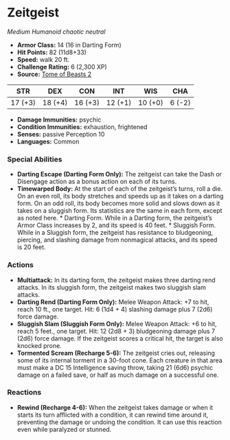 # Zeitgeist

*Medium* *Humanoid* *chaotic neutral*

- **Armor Class:** 14 (16 in Darting Form)
- **Hit Points:** 82 (11d8+33)
- **Speed:** walk 20 ft.
- **Challenge Rating:** 6 (2,300 XP)
- **Source:** [Tome of Beasts 2](https://koboldpress.com/kpstore/product/tome-of-beasts-2-for-5th-edition/)

| STR | DEX | CON | INT | WIS | CHA |
| --- | --- | --- | --- | --- | --- |
| 17 (+3) | 18 (+4) | 16 (+3) | 12 (+1) | 10 (+0) | 6 (-2) |

- **Damage Immunities:** psychic
- **Condition Immunities:** exhaustion, frightened
- **Senses:** passive Perception 10
- **Languages:** Common
### Special Abilities
- **Darting Escape (Darting Form Only):** The zeitgeist can take the Dash or Disengage action as a bonus action on each of its turns.
- **Timewarped Body:** At the start of each of the zeitgeist’s turns, roll a die. On an even roll, its body stretches and speeds up as it takes on a darting form. On an odd roll, its body becomes more solid and slows down as it takes on a sluggish form. Its statistics are the same in each form, except as noted here. * Darting Form. While in a Darting form, the zeitgeist’s Armor Class increases by 2, and its speed is 40 feet. * Sluggish Form. While in a Sluggish form, the zeitgeist has resistance to bludgeoning, piercing, and slashing damage from nonmagical attacks, and its speed is 20 feet.
### Actions
- **Multiattack:** In its darting form, the zeitgeist makes three darting rend attacks. In its sluggish form, the zeitgeist makes two sluggish slam attacks.
- **Darting Rend (Darting Form Only):** Melee Weapon Attack: +7 to hit, reach 10 ft., one target. Hit: 6 (1d4 + 4) slashing damage plus 7 (2d6) force damage.
- **Sluggish Slam (Sluggish Form Only):** Melee Weapon Attack: +6 to hit, reach 5 feet., one target. Hit: 12 (2d8 + 3) bludgeoning damage plus 7 (2d6) force damage. If the zeitgeist scores a critical hit, the target is also knocked prone.
- **Tormented Scream (Recharge 5-6):** The zeitgeist cries out, releasing some of its internal torment in a 30-foot cone. Each creature in that area must make a DC 15 Intelligence saving throw, taking 21 (6d6) psychic damage on a failed save, or half as much damage on a successful one.
### Reactions
- **Rewind (Recharge 4-6):** When the zeitgeist takes damage or when it starts its turn afflicted with a condition, it can rewind time around it, preventing the damage or undoing the condition. It can use this reaction even while paralyzed or stunned.
